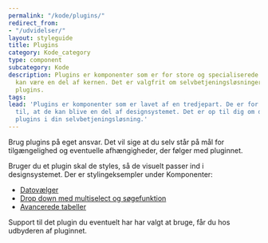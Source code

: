 ```yaml
---
permalink: "/kode/plugins/"
redirect_from:
- "/udvidelser/"
layout: styleguide
title: Plugins
category: Kode_category
type: component
subcategory: Kode
description: Plugins er komponenter som er for store og specialiserede til, at de
  kan være en del af kernen. Det er valgfrit om selvbetjeningsløsninger vil inkludere
  plugins.
tags: 
lead: 'Plugins er komponenter som er lavet af en tredjepart. De er for store og specialiserede
  til, at de kan blive en del af designsystemet. Det er op til dig om du vil bruge
  plugins i din selvbetjeningsløsning.'
---
```

Brug plugins på eget ansvar. Det vil sige at du selv står på mål for tilgængelighed og 
eventuelle afhængigheder, der følger med pluginnet. 

Bruger du et plugin skal de styles, så de visuelt passer ind i designsystemet. Der er 
stylingeksempler under Komponenter: 

- <a href="/komponenter/dato-felt/#datovælger">Datovælger</a>
- <a href="/komponenter/drop-down/#multiselect-og-søgning">Drop down med multiselect og søgefunktion</a>
- <a href="/komponenter/tables/#avancerede-tabeller">Avancerede tabeller</a>

Support til det plugin du eventuelt har har valgt at bruge, får du hos udbyderen af pluginnet. 
